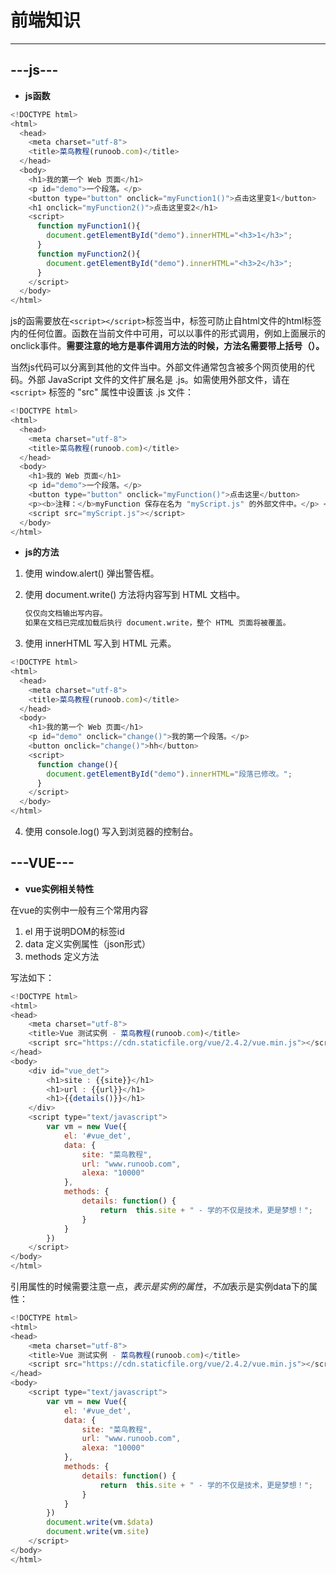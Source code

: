 # 前端知识
---

## ---js---

- **js函数**

```javascript
<!DOCTYPE html>
<html>
  <head> 
    <meta charset="utf-8"> 
    <title>菜鸟教程(runoob.com)</title> 
  </head>
  <body>	
    <h1>我的第一个 Web 页面</h1>
    <p id="demo">一个段落。</p>
    <button type="button" onclick="myFunction1()">点击这里变1</button>
    <h1 onclick="myFunction2()">点击这里变2</h1>
    <script>
      function myFunction1(){
	    document.getElementById("demo").innerHTML="<h3>1</h3>";
      }	
      function myFunction2(){
	    document.getElementById("demo").innerHTML="<h3>2</h3>";
      }	
    </script>	
  </body>
</html>
```
js的函需要放在```<script></script>```标签当中，标签可防止自html文件的html标签内的任何位置。函数在当前文件中可用，可以以事件的形式调用，例如上面展示的onclick事件。**需要注意的地方是事件调用方法的时候，方法名需要带上括号（）。**

当然js代码可以分离到其他的文件当中。外部文件通常包含被多个网页使用的代码。外部 JavaScript 文件的文件扩展名是 .js。如需使用外部文件，请在 ```<script>``` 标签的 "src" 属性中设置该 .js 文件：

```javascript
<!DOCTYPE html>
<html>
  <head> 
    <meta charset="utf-8"> 
    <title>菜鸟教程(runoob.com)</title> 
  </head>
  <body>	
    <h1>我的 Web 页面</h1>
    <p id="demo">一个段落。</p>
    <button type="button" onclick="myFunction()">点击这里</button>
    <p><b>注释：</b>myFunction 保存在名为 "myScript.js" 的外部文件中。</p> <!-- <b></b>可以加粗字体 -->
    <script src="myScript.js"></script>
  </body>
</html>
```


- **js的方法**

1.  使用 window.alert() 弹出警告框。   
2. 使用 document.write() 方法将内容写到 HTML 文档中。
   
   ```bash
   仅仅向文档输出写内容。
   如果在文档已完成加载后执行 document.write，整个 HTML 页面将被覆盖。
   ```  

3. 使用 innerHTML 写入到 HTML 元素。

```javascript
<!DOCTYPE html>
<html>
  <head> 
    <meta charset="utf-8"> 
    <title>菜鸟教程(runoob.com)</title> 
  </head>
  <body>
    <h1>我的第一个 Web 页面</h1>
    <p id="demo" onclick="change()">我的第一个段落。</p>
    <button onclick="change()">hh</button>	
    <script>
	  function change(){
        document.getElementById("demo").innerHTML="段落已修改。";
	  }
    </script>	
  </body>
</html>
```

4. 使用 console.log() 写入到浏览器的控制台。




## ---VUE---

- **vue实例相关特性**

在vue的实例中一般有三个常用内容   
1. el 用于说明DOM的标签id
2. data 定义实例属性（json形式）
3. methods 定义方法

写法如下：
```javascript
<!DOCTYPE html>
<html>
<head>
	<meta charset="utf-8">
	<title>Vue 测试实例 - 菜鸟教程(runoob.com)</title>
	<script src="https://cdn.staticfile.org/vue/2.4.2/vue.min.js"></script>
</head>
<body>
	<div id="vue_det">
		<h1>site : {{site}}</h1>
		<h1>url : {{url}}</h1>
		<h1>{{details()}}</h1>
	</div>
	<script type="text/javascript">
		var vm = new Vue({
			el: '#vue_det',
			data: {
				site: "菜鸟教程",
				url: "www.runoob.com",
				alexa: "10000"
			},
			methods: {
				details: function() {
					return  this.site + " - 学的不仅是技术，更是梦想！";
				}
			}
		})
	</script>
</body>
</html>

```
引用属性的时候需要注意一点，$表示是实例的属性，不加$表示是实例data下的属性：

```javascript
<!DOCTYPE html>
<html>
<head>
	<meta charset="utf-8">
	<title>Vue 测试实例 - 菜鸟教程(runoob.com)</title>
	<script src="https://cdn.staticfile.org/vue/2.4.2/vue.min.js"></script>
</head>
<body>
	<script type="text/javascript">
		var vm = new Vue({
			el: '#vue_det',
			data: {
				site: "菜鸟教程",
				url: "www.runoob.com",
				alexa: "10000"
			},
			methods: {
				details: function() {
					return  this.site + " - 学的不仅是技术，更是梦想！";
				}
			}
        })
        document.write(vm.$data)
        document.write(vm.site)
	</script>
</body>
</html>

```

